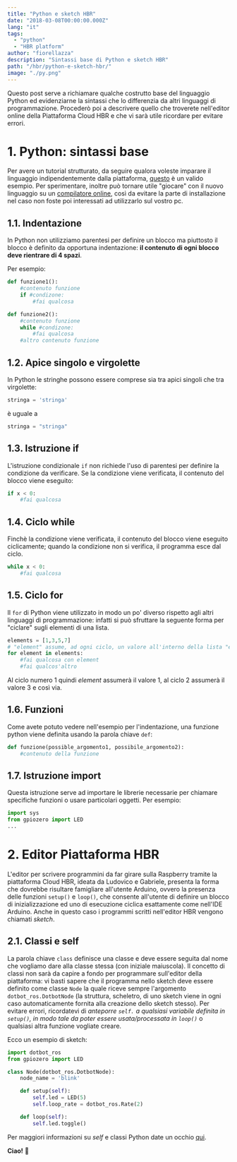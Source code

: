 ```yaml
---
title: "Python e sketch HBR"
date: "2018-03-08T00:00:00.000Z"
lang: "it"
tags:
  - "python"
  - "HBR platform"
author: "fiorellazza"
description: "Sintassi base di Python e sketch HBR"
path: "/hbr/python-e-sketch-hbr/"
image: "./py.png"
---
```


Questo post serve a richiamare qualche costrutto base del linguaggio Python ed evidenziarne la sintassi che lo differenzia da altri linguaggi di programmazione. Procederò poi a descrivere quello che troverete nell'editor online della Piattaforma Cloud HBR e che vi sarà utile ricordare per evitare errori.

# 1. Python: sintassi base

Per avere un tutorial strutturato, da seguire qualora voleste imparare il linguaggio indipendentemente dalla piattaforma, [questo](http://www.html.it/guide/guida-python/) è un valido esempio. Per sperimentare, inoltre può tornare utile "giocare" con il nuovo linguaggio su un [compilatore online](https://repl.it/repls/ThreadbareBusyArrays), così da evitare la parte di installazione nel caso non foste poi interessati ad utilizzarlo sul vostro pc.

## 1.1. Indentazione

In Python non utilizziamo parentesi per definire un blocco ma piuttosto il blocco è definito da opportuna indentazione: **il contenuto di ogni blocco deve rientrare di 4 spazi**.

Per esempio:

```python
def funzione1():
    #contenuto funzione
    if #condizone:
        #fai qualcosa

def funzione2():
    #contenuto funzione
    while #condizone:
        #fai qualcosa
    #altro contenuto funzione
```

## 1.2. Apice singolo e virgolette

In Python le stringhe possono essere comprese sia tra apici singoli che tra virgolette:

```python
stringa = 'stringa'
```

è uguale a

```python
stringa = "stringa"
```

## 1.3. Istruzione **if**

L'istruzione condizionale `if` non richiede l'uso di parentesi per definire la condizione da verificare. Se la condizione viene verificata, il contenuto del blocco viene eseguito:

```python
if x < 0:
    #fai qualcosa
```

## 1.4. Ciclo **while**

Finchè la condizione viene verificata, il contenuto del blocco viene eseguito ciclicamente; quando la condizione non si verifica, il programma esce dal ciclo.

```python
while x < 0:
    #fai qualcosa
```

## 1.5. Ciclo **for**

Il `for` di Python viene utilizzato in modo un po' diverso rispetto agli altri linguaggi di programmazione: infatti si può sfruttare la seguente forma per "ciclare" sugli elementi di una lista.

```python
elements = [1,3,5,7]
# "element" assume, ad ogni ciclo, un valore all'interno della lista "elements":
for element in elements:
    #fai qualcosa con element
    #fai qualcos'altro
```

Al ciclo numero 1 quindi _element_ assumerà il valore 1, al ciclo 2 assumerà il valore 3 e così via.

## 1.6. Funzioni

Come avete potuto vedere nell'esempio per l'indentazione, una funzione python viene definita usando la parola chiave `def`:

```python
def funzione(possible_argomento1, possibile_argomento2):
    #contenuto della funzione
```

## 1.7. Istruzione **import**

Questa istruzione serve ad importare le librerie necessarie per chiamare specifiche funzioni o usare particolari oggetti. Per esempio:

```python
import sys
from gpiozero import LED
...
```

# 2. Editor Piattaforma HBR

L'editor per scrivere programmini da far girare sulla Raspberry tramite la piattaforma Cloud HBR, ideata da Ludovico e Gabriele, presenta la forma che dovrebbe risultare famigliare all'utente Arduino, ovvero la presenza delle funzioni `setup()` e `loop()`, che consente all'utente di definire un blocco di inizializzazione ed uno di esecuzione ciclica esattamente come nell'IDE Arduino. Anche in questo caso i programmi scritti nell'editor HBR vengono chiamati _sketch_.

## 2.1. Classi e **self**

La parola chiave `class` definisce una classe e deve essere seguita dal nome che vogliamo dare alla classe stessa (con iniziale maiuscola). Il concetto di classi non sarà da capire a fondo per programmare sull'editor della piattaforma: vi basti sapere che il programma nello sketch deve essere definito come classe `Node` la quale riceve sempre l'argomento `dotbot_ros.DotbotNode` (la struttura, scheletro, di uno sketch viene in ogni caso automaticamente fornita alla creazione dello sketch stesso).
Per evitare errori, ricordatevi di _anteporre `self.` a qualsiasi variabile definita in `setup()`, in modo tale da poter essere usata/processata in `loop()`_ o qualsiasi altra funzione vogliate creare.

Ecco un esempio di sketch:

```python
import dotbot_ros
from gpiozero import LED

class Node(dotbot_ros.DotbotNode):
    node_name = 'blink'

    def setup(self):
        self.led = LED(5)
        self.loop_rate = dotbot_ros.Rate(2)

    def loop(self):
        self.led.toggle()
```

Per maggiori informazioni su _self_ e classi Python date un occhio [qui](http://www.html.it/pag/15622/classi-in-python/).

**Ciao!** :hibiscus:
